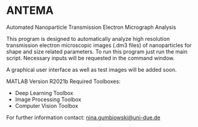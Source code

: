 # ANTEMA

Automated Nanoparticle Transmission Electron Micrograph Analysis

This program is designed to automatically analyze high resolution transmission electron microscopic images (.dm3 files) of nanoparticles for shape and size related parameters. To run this program just run the main script. Necessary inputs will be requested in the command window.

A graphical user interface as well as test images will be added soon.

MATLAB Version R2021b
Required Toolboxes:
- Deep Learning Toolbox
- Image Processing Toolbox
- Computer Vision Toolbox

For further information contact: nina.gumbiowski@uni-due.de
